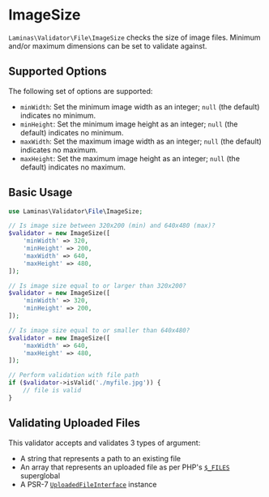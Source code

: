 # ImageSize

`Laminas\Validator\File\ImageSize` checks the size of image files. Minimum and/or
maximum dimensions can be set to validate against.

## Supported Options

The following set of options are supported:

- `minWidth`: Set the minimum image width as an integer; `null` (the default)
  indicates no minimum.
- `minHeight`: Set the minimum image height as an integer; `null` (the default)
  indicates no minimum.
- `maxWidth`: Set the maximum image width as an integer; `null` (the default)
  indicates no maximum.
- `maxHeight`: Set the maximum image height as an integer; `null` (the default)
  indicates no maximum.

## Basic Usage

```php
use Laminas\Validator\File\ImageSize;

// Is image size between 320x200 (min) and 640x480 (max)?
$validator = new ImageSize([
    'minWidth' => 320,
    'minHeight' => 200,
    'maxWidth' => 640,
    'maxHeight' => 480,
]);

// Is image size equal to or larger than 320x200?
$validator = new ImageSize([
    'minWidth' => 320,
    'minHeight' => 200,
]);

// Is image size equal to or smaller than 640x480?
$validator = new ImageSize([
    'maxWidth' => 640,
    'maxHeight' => 480,
]);

// Perform validation with file path
if ($validator->isValid('./myfile.jpg')) {
    // file is valid
}
```

## Validating Uploaded Files

This validator accepts and validates 3 types of argument:

- A string that represents a path to an existing file
- An array that represents an uploaded file as per PHP's [`$_FILES`](https://www.php.net/manual/reserved.variables.files.php) superglobal
- A PSR-7 [`UploadedFileInterface`](https://www.php-fig.org/psr/psr-7/#36-psrhttpmessageuploadedfileinterface) instance
